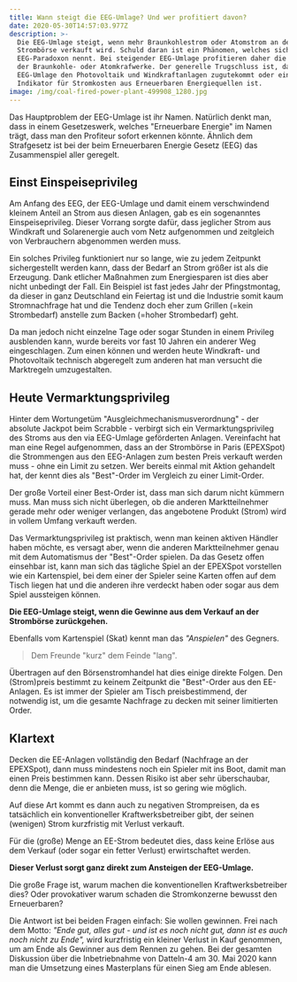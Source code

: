 ```yaml
---
title: Wann steigt die EEG-Umlage? Und wer profitiert davon?
date: 2020-05-30T14:57:03.977Z
description: >-
  Die EEG-Umlage steigt, wenn mehr Braunkohlestrom oder Atomstrom an der
  Strombörse verkauft wird. Schuld daran ist ein Phänomen, welches sich
  EEG-Paradoxon nennt. Bei steigender EEG-Umlage profitieren daher die Betreiber
  der Braunkohle- oder Atomkrafwerke. Der generelle Trugschluss ist, dass die
  EEG-Umlage den Photovoltaik und Windkraftanlagen zugutekommt oder ein
  Indikator für Stromkosten aus Erneuerbaren Energiequellen ist.
image: /img/coal-fired-power-plant-499908_1280.jpg
---
```

Das Hauptproblem der EEG-Umlage ist ihr Namen. Natürlich denkt man, dass in einem Gesetzeswerk, welches "Erneuerbare Energie" im Namen trägt, dass man den Profiteur sofort erkennen könnte. Ähnlich dem Strafgesetz ist bei der beim Erneuerbaren Energie Gesetz (EEG) das Zusammenspiel aller geregelt.

## Einst Einspeiseprivileg

Am Anfang des EEG, der EEG-Umlage und damit einem verschwindend kleinem Anteil an Strom aus diesen Anlagen, gab es ein sogenanntes Einspeiseprivileg. Dieser Vorrang sorgte dafür, dass jeglicher Strom aus Windkraft und Solarenergie auch vom Netz aufgenommen und zeitgleich von Verbrauchern abgenommen werden muss.  

Ein solches Privileg funktioniert nur so lange, wie zu jedem Zeitpunkt sichergestellt werden kann, dass der Bedarf an Strom größer ist als die Erzeugung. Dank etlicher Maßnahmen zum Energiesparen ist dies aber nicht unbedingt der Fall. Ein Beispiel ist fast jedes Jahr der Pfingstmontag, da dieser in ganz Deutschland ein Feiertag ist und die Industrie somit kaum Stromnachfrage hat und die Tendenz doch eher zum Grillen (=kein Strombedarf) anstelle zum Backen (=hoher Strombedarf) geht.

Da man jedoch nicht einzelne Tage oder sogar Stunden in einem Privileg ausblenden kann, wurde bereits vor fast 10 Jahren ein anderer Weg eingeschlagen. Zum einen können und werden heute Windkraft- und Photovoltaik technisch abgeregelt zum anderen hat man versucht die Marktregeln umzugestalten.

## Heute Vermarktungsprivileg

Hinter dem Wortungetüm "Ausgleichmechanismusverordnung" - der absolute Jackpot beim Scrabble - verbirgt sich ein Vermarktungsprivileg des Stroms aus den via EEG-Umlage geförderten Anlagen. Vereinfacht hat man eine Regel aufgenommen, dass an der Strombörse in Paris (EPEXSpot) die Strommengen aus den EEG-Anlagen zum besten Preis verkauft werden muss - ohne ein Limit zu setzen. Wer bereits einmal mit Aktion gehandelt hat, der kennt dies als "Best"-Order im Vergleich zu einer Limit-Order. 

Der große Vorteil einer Best-Order ist, dass man sich darum nicht kümmern muss. Man muss sich nicht überlegen, ob die anderen Marktteilnehmer gerade mehr oder weniger verlangen, das angebotene Produkt (Strom) wird in vollem Umfang verkauft werden.

Das Vermarktungsprivileg ist praktisch, wenn man keinen aktiven Händler haben möchte, es versagt aber, wenn die anderen Marktteilnehmer genau mit dem Automatismus der "Best"-Order spielen. Da das Gesetz offen einsehbar ist, kann man sich das tägliche Spiel an der EPEXSpot vorstellen wie ein Kartenspiel, bei dem einer der Spieler seine Karten offen auf dem Tisch liegen hat und die anderen ihre verdeckt haben oder sogar aus dem Spiel aussteigen können.

**Die EEG-Umlage steigt, wenn die Gewinne aus dem Verkauf an der Strombörse zurückgehen.**

Ebenfalls vom Kartenspiel (Skat) kennt man das _"Anspielen"_ des Gegners. 

> Dem Freunde "kurz" dem Feinde "lang".  

Übertragen auf den Börsenstromhandel hat dies einige direkte Folgen. Den (Strom)preis bestimmt zu keinem Zeitpunkt die "Best"-Order aus den EE-Anlagen. Es ist immer der Spieler am Tisch preisbestimmend, der notwendig ist, um die gesamte Nachfrage zu decken mit seiner limitierten Order. 

## Klartext

Decken die EE-Anlagen vollständig den Bedarf (Nachfrage an der EPEXSpot), dann muss mindestens noch ein Spieler mit ins Boot, damit man einen Preis bestimmen kann. Dessen Risiko ist aber sehr überschaubar, denn die Menge, die er anbieten muss, ist so gering wie möglich. 

Auf diese Art kommt es dann auch zu negativen Strompreisen, da es tatsächlich ein konventioneller Kraftwerksbetreiber gibt, der seinen (wenigen) Strom kurzfristig mit Verlust verkauft. 

Für die (große) Menge an EE-Strom bedeutet dies, dass keine Erlöse aus dem Verkauf (oder sogar ein fetter Verlust) erwirtschaftet werden.

**Dieser Verlust sorgt ganz direkt zum Ansteigen der EEG-Umlage.** 

Die große Frage ist, warum machen die konventionellen Kraftwerksbetreiber dies? Oder provokativer warum schaden die Stromkonzerne bewusst den Erneuerbaren?

Die Antwort ist bei beiden Fragen einfach: Sie wollen gewinnen. Frei nach dem Motto: _"Ende gut, alles gut - und ist es noch nicht gut, dann ist es auch noch nicht zu Ende",_ wird kurzfristig ein kleiner Verlust in Kauf genommen, um am Ende als Gewinner aus dem Rennen zu gehen. Bei der gesamten Diskussion über die Inbetriebnahme von Datteln-4 am 30. Mai 2020 kann man die Umsetzung eines Masterplans für einen Sieg am Ende ablesen.

